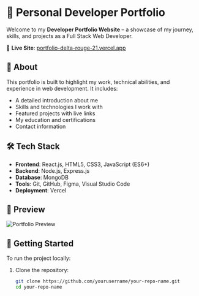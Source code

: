 # 💼 Personal Developer Portfolio

Welcome to my **Developer Portfolio Website** – a showcase of my journey, skills, and projects as a Full Stack Web Developer.

🔗 **Live Site**: [portfolio-delta-rouge-21.vercel.app](https://portfolio-delta-rouge-21.vercel.app)

## 📌 About

This portfolio is built to highlight my work, technical abilities, and experience in web development. It includes:
- A detailed introduction about me
- Skills and technologies I work with
- Featured projects with live links
- My education and certifications
- Contact information

## 🛠️ Tech Stack

- **Frontend**: React.js, HTML5, CSS3, JavaScript (ES6+)
- **Backend**: Node.js, Express.js
- **Database**: MongoDB
- **Tools**: Git, GitHub, Figma, Visual Studio Code
- **Deployment**: Vercel

## 📸 Preview

![Portfolio Preview](./path-to-your-screenshot.png)

## 🚀 Getting Started

To run the project locally:

1. Clone the repository:
   ```bash
   git clone https://github.com/yourusername/your-repo-name.git
   cd your-repo-name
